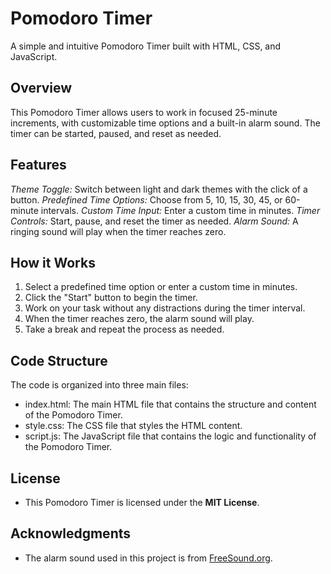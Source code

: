 # Pomodoro Timer
A simple and intuitive Pomodoro Timer built with HTML, CSS, and JavaScript.

## Overview
This Pomodoro Timer allows users to work in focused 25-minute increments, with customizable time options and a built-in alarm sound. The timer can be started, paused, and reset as needed.

## Features
_Theme Toggle:_ Switch between light and dark themes with the click of a button.
_Predefined Time Options:_ Choose from 5, 10, 15, 30, 45, or 60-minute intervals.
_Custom Time Input:_ Enter a custom time in minutes.
_Timer Controls:_ Start, pause, and reset the timer as needed.
_Alarm Sound:_ A ringing sound will play when the timer reaches zero.


## How it Works
1. Select a predefined time option or enter a custom time in minutes.
2. Click the "Start" button to begin the timer.
3. Work on your task without any distractions during the timer interval.
4. When the timer reaches zero, the alarm sound will play.
5. Take a break and repeat the process as needed.

## Code Structure

The code is organized into three main files:

* index.html: The main HTML file that contains the structure and content of the Pomodoro Timer.
* style.css: The CSS file that styles the HTML content.
* script.js: The JavaScript file that contains the logic and functionality of the Pomodoro Timer.

## License
- This Pomodoro Timer is licensed under the **MIT License**.

## Acknowledgments
- The alarm sound used in this project is from [FreeSound.org](FreeSound).